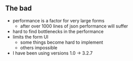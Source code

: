 ##  The bad

- performance is a factor for very large forms
  - after over 1000 lines of json performance will suffer
- hard to find bottlenecks in the performance
- limits the form UI 
  - some things become hard to implement
  - others impossible
- I have been using versions 1.0 -> 3.2.7
